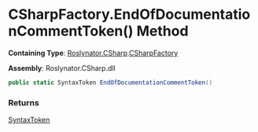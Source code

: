 # CSharpFactory\.EndOfDocumentationCommentToken\(\) Method

**Containing Type**: [Roslynator.CSharp](../../README.md)\.[CSharpFactory](../README.md)

**Assembly**: Roslynator\.CSharp\.dll

```csharp
public static SyntaxToken EndOfDocumentationCommentToken()
```

### Returns

[SyntaxToken](https://docs.microsoft.com/en-us/dotnet/api/microsoft.codeanalysis.syntaxtoken)

